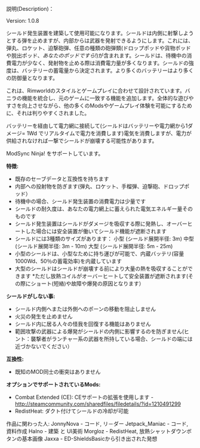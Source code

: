 説明(Description)：

Version: 1.0.8

シールド発生装置を建築して使用可能になります。シールドは内側に射撃しようとする弾を止めますが、内部からは武器を発射できるようにします。これには、弾丸、ロケット、迫撃砲弾、任意の種類の砲弾類(ドロップポッドや貨物ポッドや脱出ポッド、*あなたのポッドですら!*)が含まれます。シールドは、待機中の消費電力が少なく、発射物を止める際は消費電力量が多くなります。シールドの強度は、バッテリーの蓄電量から決定されます。より多くのバッテリーはより多くの防御量となります。

これは、Rimworldのスタイルとゲームプレイに合わせて設計されています。バニラの機能を統合し、元のゲームに一致する機能を追加します。全体的な遊びやすさを向上させながら、他の多くのModsやゲームプレイ体験を可能にするために、それは判りやすくされました。

バッテリーを経由して電力網に接続して(シールドはバッテリーや電力網から1ダメージ= 1Wd でリアルタイムで電力を消費します)電気を消費しますが、電力が供給されなければ一撃でシールドが崩壊する可能性があります。

ModSync Ninja! をサポートしています。

**特徴:**
- 既存のセーブデータと互換性を持ちます
- 内部への投射物を防ぎます(弾丸、ロケット、手榴弾、迫撃砲、ドロップポッド）
- 待機中の場合、シールド発生装置の消費電力は少量です
- シールドの耐久度は、あなたの電力網上に蓄えられた電気エネルギー量そのものです
- シールド発生装置はシールドがダメージを吸収する際に発熱し、オーバーヒートした場合には安全装置が働いてシールド機能が遮断されます
- シールドには3種類のサイズがあります：
小型 (シールド展開半径: 3m)
中型 (シールド展開半径: 3m - 10m)
大型 (シールド展開半径: 5m - 25m)
- 小型のシールドは、小型なために持ち運びが可能で、内蔵バッテリ(容量1000Wd、50％の蓄電効率)を内蔵しています
- 大型のシールドはシールドが崩壊する前により大量の熱を吸収することができます
*ただし放熱コイルがオーバーヒートして安全装置が遮断されます(その際にショート(短絡)や故障や爆発の原因となります）

**シールドがしない事:**
- シールド内側へまたは外側へのポーンの移動を阻止しません
- 火災の発生を止めません
- シールド内に居る人々の怪我を回復する機能はありません
- 範囲攻撃の武器による爆発がシールドの内側に影響するのを防ぎません(ヒント：襲撃者がランチャー系の武器を所持している場合、シールドの端には近づかないでください）

**互換性:**
- 既知のMOD同士の衝突はありません

**オプションでサポートされているMods:**
- Combat Extended (CE): CEサポートの拡張を使用します - http://steamcommunity.com/sharedfiles/filedetails/?id=1210491299
- RedistHeat: ダクト付けてシールドの冷却が可能

作品に関わった人:
JonnyNova - コード, リ－ダー
Jetpack_Maniac - コード, 資料作成
Halno - 建築 と UI美術
Morgloz - RedistHeat, 放熱シャットダウンボタンの基本画像
Jaxxa - ED-ShieldsBasicから引き出された発想
